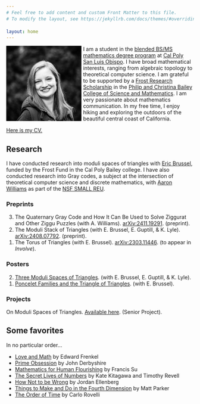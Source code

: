 ```yaml
---
# Feel free to add content and custom Front Matter to this file.
# To modify the layout, see https://jekyllrb.com/docs/themes/#overriding-theme-defaults

layout: home
---
```

<img width="40%" style="float: left; margin-right: 1%;" src="/assets/headshot.jpg"/>

I am a student in the [blended BS/MS mathematics degree program](https://math.calpoly.edu/degree-blended) at [Cal Poly San Luis Obispo](https://www.calpoly.edu/). I have broad mathematical interests, ranging from algebraic topology to theoretical computer science. I am grateful to be supported by a [Frost Research Scholarship](https://cosam.calpoly.edu/prospective-students/frost-fund/frost-scholarship) in the [Philip and Christina Bailey College of Science and Mathematics](https://cosam.calpoly.edu/). I am very passionate about mathematics communication. In my free time, I enjoy hiking and exploring the outdoors of the beautiful central coast of California.

[Here is my CV.](/assets/mgoertz-cv.pdf)

## Research

I have conducted research into moduli spaces of triangles with [Eric Brussel](https://math.calpoly.edu/eric-brussel), funded by the Frost Fund in the Cal Poly Bailey college. I have also conducted research into Gray codes, a subject at the intersection of theoretical computer science and discrete mathematics, with [Aaron Williams](https://sites.google.com/williams.edu/aaron) as part of the [NSF SMALL REU](https://math.williams.edu/small/).

### Preprints
<ol reversed>
    <li>The Quaternary Gray Code and How It Can Be Used to Solve Ziggurat and Other Ziggu Puzzles (with A. Williams). <a target="_blank" href="http://arxiv.org/abs/2411.19291">arXiv:2411.19291</a>. (preprint).</li>
    <li>The Moduli Stack of Triangles (with E. Brussel, E. Guptill, & K. Lyle). <a target="_blank" href="http://arxiv.org/abs/2408.07792">arXiv:2408.07792</a>. (preprint).</li>
	<li>The Torus of Triangles (with E. Brussel). <a target="_blank" href="http://arxiv.org/abs/2303.11446">arXiv:2303.11446</a>. (to appear in <em> Involve</em>).</li>
</ol>

### Posters

<ol reversed>
    <li><a href="assets/moduli-poster.pdf">Three Moduli Spaces of Triangles</a>. (with E. Brussel, E. Guptill, & K. Lyle).</li>
    <li><a href="assets/poncelet-poster.pdf">Poncelet Families and the Triangle of Triangles</a>. (with E. Brussel).</li>
</ol>

### Projects
On Moduli Spaces of Triangles. <a target="_blank" href="assets\mg-senior-project.pdf">Available here</a>. (Senior Project).


## Some favorites

In no particular order...

- [Love and Math](https://www.edwardfrenkel.com/lovemath/) by Edward Frenkel
- [Prime Obsession](https://www.penguinrandomhouse.com/books/293510/prime-obsession-by-john-derbyshire/) by John Derbyshire
- [Mathematics for Human Flourishing](https://www.francissu.com/flourishing) by Francis Su
- [The Secret Lives of Numbers](https://www.harperacademic.com/book/9780063206052/the-secret-lives-of-numbers/) by Kate Kitagawa and Timothy Revell
- [How Not to be Wrong](https://www.jordanellenberg.com/book/how-not-to-be-wrong/) by Jordan Ellenberg
- [Things to Make and Do in the Fourth Dimension](https://makeanddo4d.com/) by Matt Parker
- [The Order of Time](https://www.penguinrandomhouse.com/books/551483/the-order-of-time-by-carlo-rovelli/) by Carlo Rovelli

